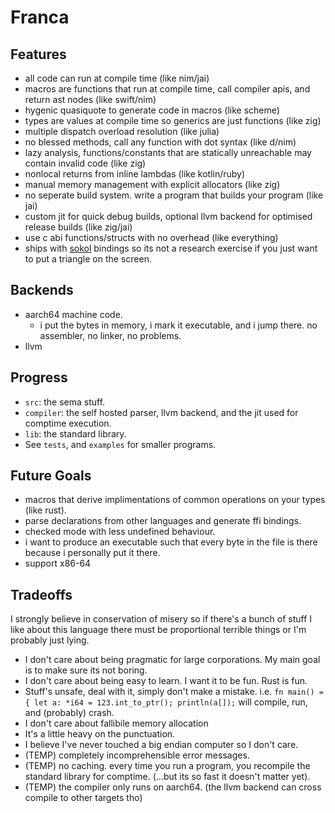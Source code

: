 # Franca

## Features

- all code can run at compile time (like nim/jai)
- macros are functions that run at compile time, call compiler apis, and return ast nodes (like swift/nim)
- hygenic quasiquote to generate code in macros (like scheme)
- types are values at compile time so generics are just functions (like zig)
- multiple dispatch overload resolution (like julia)
- no blessed methods, call any function with dot syntax (like d/nim)
- lazy analysis, functions/constants that are statically unreachable may contain invalid code (like zig)
- nonlocal returns from inline lambdas (like kotlin/ruby)
- manual memory management with explicit allocators (like zig)
- no seperate build system. write a program that builds your program (like jai)
- custom jit for quick debug builds, optional llvm backend for optimised release builds (like zig/jai)
- use c abi functions/structs with no overhead (like everything)
- ships with [sokol](https://github.com/floooh/sokol) bindings so its not a research exercise if you just want to put a triangle on the screen.

## Backends

- aarch64 machine code.
  - i put the bytes in memory, i mark it executable, and i jump there. no assembler, no linker, no problems.
- llvm

## Progress

- `src`: the sema stuff.
- `compiler`: the self hosted parser, llvm backend, and the jit used for comptime execution.
- `lib`: the standard library.
- See `tests`, and `examples` for smaller programs.

## Future Goals

- macros that derive implimentations of common operations on your types (like rust).
- parse declarations from other languages and generate ffi bindings.
- checked mode with less undefined behaviour.
- i want to produce an executable such that every byte in the file is there because i personally put it there.
- support x86-64

## Tradeoffs

I strongly believe in conservation of misery so if there's a bunch of stuff I like about this language
there must be proportional terrible things or I'm probably just lying.

- I don't care about being pragmatic for large corporations. My main goal is to make sure its not boring.
- I don't care about being easy to learn. I want it to be fun. Rust is fun.
- Stuff's unsafe, deal with it, simply don't make a mistake. i.e. `fn main() = { let a: *i64 = 123.int_to_ptr(); println(a[]);` will compile, run, and (probably) crash.
- I don't care about fallibile memory allocation
- It's a little heavy on the punctuation.
- I believe I've never touched a big endian computer so I don't care.
- (TEMP) completely incomprehensible error messages.
- (TEMP) no caching. every time you run a program, you recompile the standard library for comptime. (...but its so fast it doesn't matter yet).
- (TEMP) the compiler only runs on aarch64. (the llvm backend can cross compile to other targets tho)

